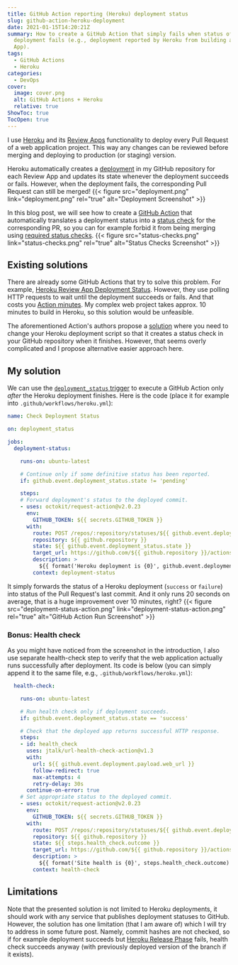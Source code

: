 ```yaml
---
title: GitHub Action reporting (Heroku) deployment status
slug: github-action-heroku-deployment
date: 2021-01-15T14:20:21Z
summary: How to create a GitHub Action that simply fails when status of a
  deployment fails (e.g., deployment reported by Heroku from building a Review
  App).
tags:
  - GitHub Actions
  - Heroku
categories:
  - DevOps
cover:
  image: cover.png
  alt: GitHub Actions + Heroku
  relative: true
ShowToc: true
TocOpen: true
---
```


I use [Heroku](https://www.heroku.com/) and its [Review Apps](https://devcenter.heroku.com/articles/github-integration-review-apps) functionality to deploy every Pull Request of a web application project.
This way any changes can be reviewed before merging and deploying to production (or staging) version.

Heroku automatically creates a [deployment](https://docs.github.com/en/rest/reference/repos#deployments) in my GitHub repository for each Review App and updates its state whenever the deployment succeeds or fails.
However, when the deployment fails, the corresponding Pull Request can still be merged!
{{< figure src="deployment.png"
    link="deployment.png" rel="true"
    alt="Deployment Screenshot" >}}

In this blog post, we will see how to create a [GitHub Action](https://github.com/features/actions) that automatically translates a deployment status into a [status check](https://docs.github.com/en/github/collaborating-with-issues-and-pull-requests/about-status-checks) for the corresponding PR, so you can for example forbid it from being merging using [required status checks](https://docs.github.com/en/github/administering-a-repository/about-required-status-checks).
{{< figure src="status-checks.png"
    link="status-checks.png" rel="true"
    alt="Status Checks Screenshot" >}}

## Existing solutions

There are already some GitHub Actions that try to solve this problem.
For example, [Heroku Review App Deployment Status](https://github.com/marketplace/actions/heroku-review-app-deployment-status).
However, they use polling HTTP requests to wait until the deployment succeeds or fails.
And that costs you [Action minutes](https://docs.github.com/en/github/setting-up-and-managing-billing-and-payments-on-github/about-billing-for-github-actions).
My complex web project takes approx. 10 minutes to build in Heroku, so this solution would be unfeasible.

The aforementioned Action's authors propose a [solution](https://blog.niteo.co/staging-like-its-2020/) where you need to change your Heroku deployment script so that it creates a status check in your GitHub repository when it finishes.
However, that seems overly complicated and I propose alternative easier approach here.

## My solution

We can use the [`deployment_status` trigger](https://docs.github.com/en/actions/reference/events-that-trigger-workflows#deployment_status) to execute a GitHub Action only *after* the Heroku deployment finishes.
Here is the code (place it for example into `.github/workflows/heroku.yml`):

```yml
name: Check Deployment Status

on: deployment_status

jobs:
  deployment-status:

    runs-on: ubuntu-latest

    # Continue only if some definitive status has been reported.
    if: github.event.deployment_status.state != 'pending'

    steps:
    # Forward deployment's status to the deployed commit.
    - uses: octokit/request-action@v2.0.23
      env:
        GITHUB_TOKEN: ${{ secrets.GITHUB_TOKEN }}
      with:
        route: POST /repos/:repository/statuses/${{ github.event.deployment.sha }}
        repository: ${{ github.repository }}
        state: ${{ github.event.deployment_status.state }}
        target_url: https://github.com/${{ github.repository }}/actions/runs/${{ github.run_id }}
        description: >
          ${{ format('Heroku deployment is {0}', github.event.deployment_status.state) }}
        context: deployment-status
```

It simply forwards the status of a Heroku deployment (`success` or `failure`) into status of the Pull Request's last commit.
And it only runs 20 seconds on average, that is a huge improvement over 10 minutes, right?
{{< figure src="deployment-status-action.png"
    link="deployment-status-action.png" rel="true"
    alt="GitHub Action Run Screenshot" >}}

### Bonus: Health check

As you might have noticed from the screenshot in the introduction, I also use separate health-check step to verify that the web application actually runs successfully after deployment.
Its code is below (you can simply append it to the same file, e.g., `.github/workflows/heroku.yml`):

```yml
  health-check:

    runs-on: ubuntu-latest

    # Run health check only if deployment succeeds.
    if: github.event.deployment_status.state == 'success'

    # Check that the deployed app returns successful HTTP response.
    steps:
    - id: health_check
      uses: jtalk/url-health-check-action@v1.3
      with:
        url: ${{ github.event.deployment.payload.web_url }}
        follow-redirect: true
        max-attempts: 4
        retry-delay: 30s
      continue-on-error: true
    # Set appropriate status to the deployed commit.
    - uses: octokit/request-action@v2.0.23
      env:
        GITHUB_TOKEN: ${{ secrets.GITHUB_TOKEN }}
      with:
        route: POST /repos/:repository/statuses/${{ github.event.deployment.sha }}
        repository: ${{ github.repository }}
        state: ${{ steps.health_check.outcome }}
        target_url: https://github.com/${{ github.repository }}/actions/runs/${{ github.run_id }}
        description: >
          ${{ format('Site health is {0}', steps.health_check.outcome) }}
        context: health-check
```

## Limitations

Note that the presented solution is not limited to Heroku deployments, it should work with any service that publishes deployment statuses to GitHub.
However, the solution has one limitation (that I am aware of) which I will try to address in some future post.
Namely, commit hashes are not checked, so if for example deployment succeeds but [Heroku Release Phase](https://devcenter.heroku.com/articles/release-phase) fails, health check succeeds anyway (with previously deployed version of the branch if it exists).
